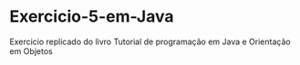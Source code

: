 # Exercicio-5-em-Java
Exercicio replicado do livro Tutorial de programação em Java e Orientação em Objetos 
